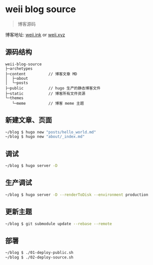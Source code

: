 # weii blog source
> 博客源码

博客地址: [weii.ink](https://www.weii.ink) or [weii.xyz](https://www.weii.xyz)


## 源码结构

```text
weii-blog-source
├─archetypes
├─content          // 博客文章 MD
│  ├─about
│  └─posts
├─public           // hugo 生产的静态博客文件
├─static           // 博客所有文件资源
└─themes
   └─meme          // 博客 meme 主题 
```

## 新建文章、页面
```bash
~/blog $ hugo new "posts/hello_world.md"
~/blog $ hugo new "about/_index.md"
```

## 调试

```bash
~/blog $ hugo server -D
```

## 生产调试

```bash
~/blog $ hugo server -D --renderToDisk --environment production
```

## 更新主题
```bash
~/blog $ git submodule update --rebase --remote
```

## 部署
```bash
~/blog $ ./01-deploy-public.sh
~/blog $ ./02-deploy-source.sh
```